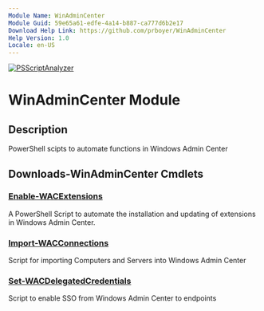 ```yaml
---
Module Name: WinAdminCenter
Module Guid: 59e65a61-edfe-4a14-b887-ca777d6b2e17
Download Help Link: https://github.com/prboyer/WinAdminCenter
Help Version: 1.0
Locale: en-US
---
```

[![PSScriptAnalyzer](https://github.com/prboyer/PSVault/actions/workflows/powershell-analysis.yml/badge.svg?branch=prboyer-patch-1)](https://github.com/prboyer/PSVault/actions/workflows/powershell-analysis.yml)

# WinAdminCenter Module
## Description
PowerShell scipts to automate functions in Windows Admin Center
## Downloads-WinAdminCenter Cmdlets
### [Enable-WACExtensions](Docs/Enable-WACExtensions.md)
A PowerShell Script to automate the installation and updating of extensions in Windows Admin Center.
### [Import-WACConnections](Docs/Import-WACConnections.md)
Script for importing Computers and Servers into Windows Admin Center
### [Set-WACDelegatedCredentials](Docs/Set-WACDelegatedCredentials.md)
Script to enable SSO from Windows Admin Center to endpoints
